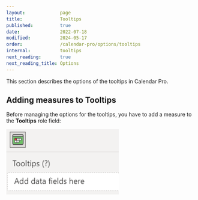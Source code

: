 ```yaml
---
layout:             page
title:              Tooltips
published:          true
date:               2022-07-18
modified:           2024-05-17
order:              /calendar-pro/options/tooltips
internal:           tooltips
next_reading:       true
next_reading_title: Options
---
```

This section describes the options of the tooltips in Calendar Pro.

## Adding measures to Tooltips
Before managing the options for the tooltips, you have to add a measure to the **Tooltips** role field:

<img src="images/tooltips-role.png" width="300" alt="The tooltips role in Calendar pro">